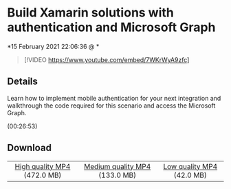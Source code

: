 # Build Xamarin solutions with authentication and Microsoft Graph

*15 February 2021 22:06:36 @ *

> [!VIDEO https://www.youtube.com/embed/7WKrWyA9zfc]

## Details

<p>Learn how to implement mobile authentication for your next integration and walkthrough the code required for this scenario and access the Microsoft Graph.</p> (00:26:53)

## Download

||||
|:--:|:----:|:-:|
|[High quality MP4](https://sec.ch9.ms/ch9/71af/49afbecf-87e3-4d83-a365-f884bd8d71af/THR5006_high.mp4) (472.0 MB)|[Medium quality MP4](https://sec.ch9.ms/ch9/71af/49afbecf-87e3-4d83-a365-f884bd8d71af/THR5006_mid.mp4) (133.0 MB)|[Low quality MP4](https://sec.ch9.ms/ch9/71af/49afbecf-87e3-4d83-a365-f884bd8d71af/THR5006.mp4) (42.0 MB)|